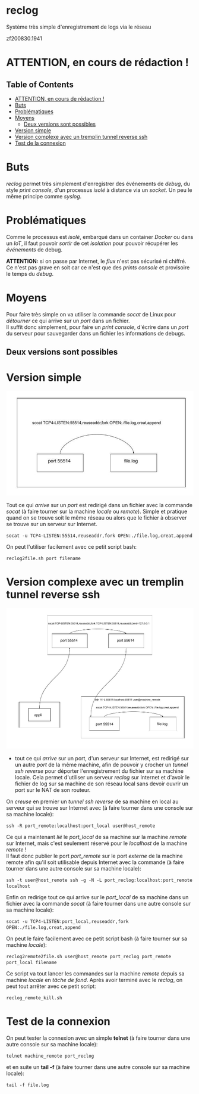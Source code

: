 # reclog
Système très simple d'enregistrement de logs via le réseau

zf200830.1941

# ATTENTION, en cours de rédaction !


<!-- TOC titleSize:2 tabSpaces:2 depthFrom:1 depthTo:6 withLinks:1 updateOnSave:1 orderedList:0 skip:1 title:1 charForUnorderedList:* -->
## Table of Contents
* [ATTENTION, en cours de rédaction !](#attention-en-cours-de-rédaction-)
* [Buts](#buts)
* [Problématiques](#problématiques)
* [Moyens](#moyens)
  * [Deux versions sont possibles](#deux-versions-sont-possibles)
* [Version simple](#version-simple)
* [Version complexe avec un tremplin tunnel reverse ssh](#version-complexe-avec-un-tremplin-tunnel-reverse-ssh)
* [Test de la connexion](#test-de-la-connexion)
<!-- /TOC -->


# Buts
*reclog* permet très simplement d'enregistrer des événements de *debug*, du style *print console*, d'un processus *isolé* à distance via un *socket*. Un peu le même principe comme *syslog*.


# Problématiques
Comme le processus est *isolé*, embarqué dans un container *Docker* ou dans un *IoT*, il faut pouvoir *sortir* de cet *isolation* pour pouvoir récupérer les *événements* de debug.

**ATTENTION:** si on passe par Internet, le *flux* n'est pas sécurisé ni chiffré. Ce n'est pas grave en soit car ce n'est que des *prints console* et provisoire le temps du *debug*.


# Moyens
Pour faire très simple on va utiliser la commande *socat* de Linux pour *détourner* ce qui arrive sur un *port* dans un fichier.<br>
Il suffit donc simplement, pour faire un *print console*, d'écrire dans un *port* du serveur pour sauvegarder dans un fichier les informations de debugs.


## Deux versions sont possibles

# Version simple
![Image](https://github.com/zuzu59/reclog/blob/master/img/reclog%20figure%201.jpg?raw=true)

Tout ce qui *arrive* sur un *port* est redirigé dans un fichier avec la commande *socat* (à faire tourner sur la machine *locale* ou *remote*). Simple et pratique quand on se trouve soit le même réseau ou alors que le fichier à observer se trouve sur un serveur sur Internet.
```
socat -u TCP4-LISTEN:55514,reuseaddr,fork OPEN:./file.log,creat,append
```
On peut l'utiliser facilement avec ce petit script bash:
```
reclog2file.sh port filename
```

# Version complexe avec un tremplin tunnel reverse ssh
![Image](https://github.com/zuzu59/reclog/blob/master/img/reclog%20figure%202.jpg?raw=true)

* tout ce qui *arrive* sur un port, d'un serveur sur Internet, est redirigé sur un autre *port* de la même machine, afin de pouvoir y crocher un *tunnel ssh reverse* pour déporter l'enregistrement du fichier sur sa machine locale. Cela permet d'utiliser un serveur *reclog* sur Internet et d'avoir le fichier de log sur sa machine de son réseau local sans devoir ouvrir un port sur le NAT de son routeur.

On *creuse* en premier un *tunnel ssh reverse* de sa machine en local au serveur qui se trouve sur Internet avec (à faire tourner dans une console sur sa machine locale):
```
ssh -R port_remote:localhost:port_local user@host_remote
```

Ce qui a maintenant *lié* le *port_local* de sa machine sur la machine *remote* sur Internet, mais c'est seulement réservé pour le *localhost* de la machine *remote* !<br>
Il faut donc publier le port *port_remote* sur le port *externe* de la machine remote afin qu'il soit utilisable depuis Internet avec la commande (à faire tourner dans une autre console sur sa machine locale):
```
ssh -t user@host_remote ssh -g -N -L port_reclog:localhost:port_remote localhost
```

Enfin on redirige tout ce qui arrive sur le *port_local* de sa machine dans un fichier avec la commande *socat* (à faire tourner dans une autre console sur sa machine locale):
```
socat -u TCP4-LISTEN:port_local,reuseaddr,fork OPEN:./file.log,creat,append
```

On peut le faire facilement avec ce petit script bash (à faire tourner sur sa machine *locale*):
```
reclog2remote2file.sh user@host_remote port_reclog port_remote port_local filename
```

Ce script va tout lancer les commandes sur la machine *remote* depuis sa machine *locale* en *tâche de fond*. Après avoir terminé avec le *reclog*, on peut tout arrêter avec ce petit script:
```
reclog_remote_kill.sh
```

# Test de la connexion
On peut tester la connexion avec un simple **telnet** (à faire tourner dans une autre console sur sa machine locale):
```
telnet machine_remote port_reclog
```

et en suite un **tail -f** (à faire tourner dans une autre console sur sa machine locale):
```
tail -f file.log
```



